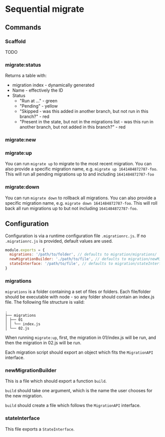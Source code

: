 # Sequential migrate


## Commands

### Scaffold
TODO

### migrate:status

Returns a table with:

- migration index - dynamically generated
- Name - effectively the ID
- Status
  - "Run at ..." - green
  - "Pending" - yellow
  - "Skipped - was this added in another branch, but not run in this branch?" - red
  - "Present in the state, but not in the migrations list - was this run in another branch, but not added in this branch?" - red

### migrate:new

### migrate:up

You can run `migrate up` to migrate to the most recent migration. You can also provide a specific migration name, e.g. `migrate up 1641484872787-foo`. This will run all pending migrations up to and including `1641484872787-foo`

### migrate:down

You can run `migrate down` to rollback all migrations. You can also provide a specific migration name, e.g. `migrate down 1641484872787-foo`. This will roll back all run migrations up to but not including `1641484872787-foo`.

## Configuration

Configuration is via a runtime configuration file `.migrationrc.js`. If no `.migrationrc.js` is provided, default values are used.

```js
module.exports = {
  migrations: '/path/to/folder', // defaults to migration/migrations/
  newMigrationBuilder: './path/to/file', // defaults to migration/newMigrationBuilder.js
  stateInterface: '/path/to/file', // defaults to migration/stateInterface
}
```

### migrations
`migrations` is a folder containing a set of files or folders. Each file/folder should be executable with node - so any folder should contain an index.js file. The following file structure is valid:

```
.
├── migrations
│ ├── 01
│ │ └── index.js
│ └── 02.js
```

When running `migrate:up`, first, the migration in 01/index.js will be run, and then the migration in 02.js will be run.

Each migration script should export an object which fits the `MigrationAPI` interface.


### newMigrationBuilder

This is a file which should export a function `build`. 

`build` should take one argument, which is the name the user chooses for the new migration.

`build` should create a file which follows the `MigrationAPI` interface.


### stateInterface

This file exports a `StateInterface`. 
